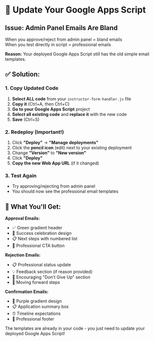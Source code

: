 # 🔄 Update Your Google Apps Script

## Issue: Admin Panel Emails Are Bland

When you approve/reject from admin panel = bland emails  
When you test directly in script = professional emails

**Reason:** Your deployed Google Apps Script still has the old simple email templates.

## ✅ **Solution:**

### **1. Copy Updated Code**
1. **Select ALL code** from your `instructor-form-handler.js` file
2. **Copy it** (Ctrl+A, then Ctrl+C)
3. **Go to your Google Apps Script** project
4. **Select all existing code** and **replace it** with the new code
5. **Save** (Ctrl+S)

### **2. Redeploy (Important!)**
1. Click **"Deploy"** → **"Manage deployments"**
2. Click the **pencil icon** (edit) next to your existing deployment
3. Change **"Version"** to **"New version"**
4. Click **"Deploy"**
5. **Copy the new Web App URL** (if it changed)

### **3. Test Again**
- Try approving/rejecting from admin panel
- You should now see the professional email templates

## 🎨 **What You'll Get:**

**Approval Emails:**
- ✅ Green gradient header
- 🎉 Success celebration design
- 📋 Next steps with numbered list
- 🔘 Professional CTA button

**Rejection Emails:**
- 📋 Professional status update
- 💡 Feedback section (if reason provided)
- 🌟 Encouraging "Don't Give Up" section
- 🚀 Moving forward steps

**Confirmation Emails:**
- 🎨 Purple gradient design
- 📋 Application summary box
- ⏰ Timeline expectations
- 📧 Professional footer

The templates are already in your code - you just need to update your deployed Google Apps Script!
